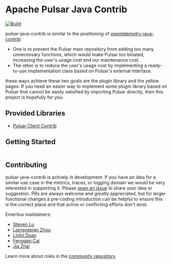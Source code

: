 # Apache Pulsar Java Contrib

[![Build](https://github.com/StevenLuMT/pulsar-java-contrib/actions/workflows/build.yml/badge.svg)](https://github.com/StevenLuMT/pulsar-java-contrib/actions/workflows/build.yml)

pulsar-java-contrib is similar to the positioning of [opentelemetry-java-contrib](https://github.com/open-telemetry/opentelemetry-java-contrib): 
* One is to prevent the Pulsar main repository from adding too many unnecessary functions, which would make Pulsar too bloated, increasing the user's usage cost and our maintenance cost.
* The other is to reduce the user's usage cost by implementing a ready-to-use implementation class based on Pulsar's external interface.

these ways achieve these two goals are the plugin library and the yellow pages. If you need an easier way to implement some plugin library based on Pulsar that cannot be easily satisfied by importing Pulsar directly, then this project is hopefully for you.

## Provided Libraries


* [Pulsar Client Contrib](./pulsar-client-contrib/README.md)

## Getting Started

```bash

```

## Contributing

pulsar-java-contrib is actively in development.  If you have an idea for a similar use case in the metrics, traces, or logging
domain we would be very interested in supporting it.  Please
[open an issue](https://github.com/StevenLuMT/pulsar-java-contrib/issues/new/choose) to share your idea or
suggestion.  PRs are always welcome and greatly appreciated, but for larger functional changes a pre-coding introduction
can be helpful to ensure this is the correct place and that active or conflicting efforts don't exist.

Emeritus maintainers:
- [Steven Lu](https://github.com/StevenLuMT)
- [Liangyepian Zhou](https://github.com/liangyepianzhou)
- [Linlin Duan](https://github.com/AuroraTwinkle)
- [Fenggan Cai](https://github.com/cai152)
- [Jia Zhai](https://github.com/jiazhai)

Learn more about roles in the [community repository](https://github.com/StevenLuMT/pulsar-java-contrib).
